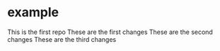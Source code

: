 # example
This is the first repo
These are the first changes
These are the second changes
These are the third changes
